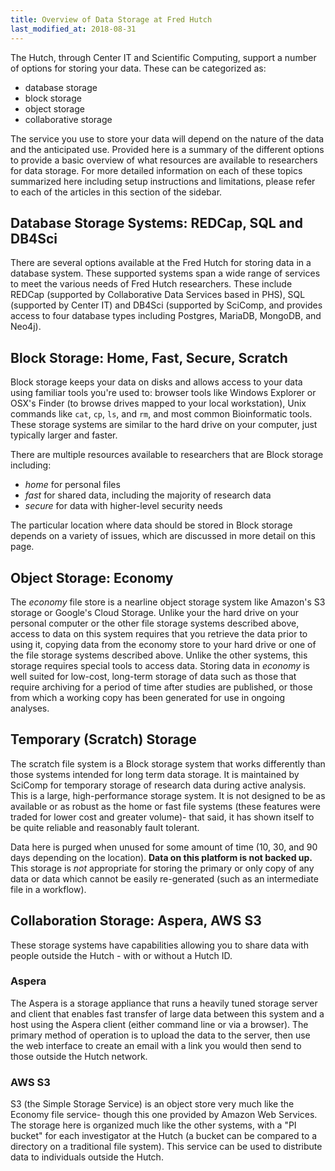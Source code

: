 ```yaml
---
title: Overview of Data Storage at Fred Hutch
last_modified_at: 2018-08-31
---
```


The Hutch, through Center IT and Scientific Computing, support a number of options for storing your data.  These can be categorized as:

 - database storage
 - block storage
 - object storage
 - collaborative storage

The service you use to store your data will depend on the nature of the data and the anticipated use.  Provided here is a summary of the different options to provide a basic overview of what resources are available to researchers for data storage. For more detailed information on each of these topics summarized here including setup instructions and limitations, please refer to each of the articles in this section of the sidebar.  

## Database Storage Systems: REDCap, SQL and DB4Sci
There are several options available at the Fred Hutch for storing data in a database system.  These supported systems span a wide range of services to meet the various needs of Fred Hutch researchers.  These include REDCap (supported by Collaborative Data Services based in PHS), SQL (supported by Center IT) and DB4Sci (supported by SciComp, and provides access to four database types including Postgres, MariaDB, MongoDB, and Neo4j).  

## Block Storage: Home, Fast, Secure, Scratch

Block storage keeps your data on disks and allows access to your data using familiar tools you're used to: browser tools like Windows Explorer or OSX's Finder (to browse drives mapped to your local workstation), Unix commands like `cat`, `cp`, `ls`, and `rm`, and most common Bioinformatic tools.  These storage systems are similar to the hard drive on your computer, just typically larger and faster.

There are multiple resources available to researchers that are Block storage including:
- _home_ for personal files
- _fast_ for shared data, including the majority of research data
- _secure_ for data with higher-level security needs


The particular location where data should be stored in Block storage depends on a variety of issues, which are discussed in more detail on this page.  



## Object Storage: Economy

The _economy_ file store is a nearline object storage system like Amazon's S3 storage or Google's Cloud Storage.  Unlike your the hard drive on your personal computer or the other file storage systems described above, access to data on this system requires that you retrieve the data prior to using it, copying data from the economy store to your hard drive or one of the file storage systems described above.  Unlike the other systems, this storage requires special tools to access data. Storing data in _economy_ is well suited for low-cost, long-term storage of data such as those that require archiving for a period of time after studies are published, or those from which a working copy has been generated for use in ongoing analyses.  


## Temporary (Scratch) Storage

The scratch file system is a Block storage system that works differently than those systems intended for long term data storage.  It is maintained by SciComp for temporary storage of research data during active analysis.  This is a large, high-performance storage system.  It is not designed to be as available or as robust as the home or fast file systems (these features were traded for lower cost and greater volume)- that said, it has shown itself to be quite reliable and reasonably fault tolerant.

Data here is purged when unused for some amount of time (10, 30, and 90 days depending on the location).  **Data on this platform is not backed up.**  This storage is _not_ appropriate for storing the primary or only copy of any data or data which cannot be easily re-generated (such as an intermediate file in a workflow).

## Collaboration Storage: Aspera, AWS S3

These storage systems have capabilities allowing you to share data with people outside the Hutch - with or without a Hutch ID.

### Aspera

The Aspera is a storage appliance that runs a heavily tuned storage server and client that enables fast transfer of large data between this system and a host using the Aspera client (either command line or via a browser).  The primary method of operation is to upload the data to the server, then use the web interface to create an email with a link you would then send to those outside the Hutch network.

### AWS S3
S3 (the Simple Storage Service) is an object store very much like the Economy file service- though this one provided by Amazon Web Services.  The storage here is organized much like the other systems, with a "PI bucket" for each investigator at the Hutch (a bucket can be compared to a directory on a traditional file system).  This service can be used to distribute data to individuals outside the Hutch.  
